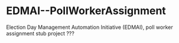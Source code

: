 # EDMAI--PollWorkerAssignment
Election Day Management Automation Initiative (EDMAI), poll worker assignment stub project
???